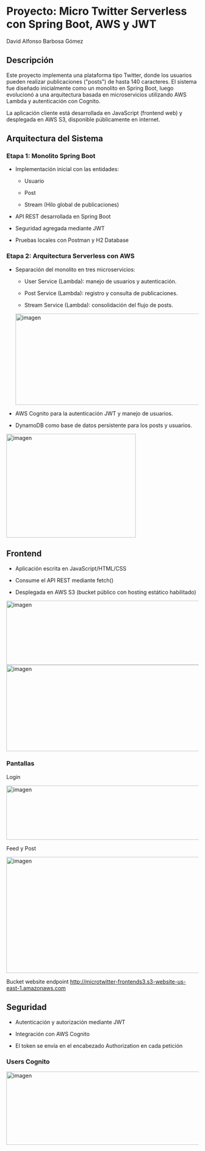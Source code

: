 # Proyecto: Micro Twitter Serverless con Spring Boot, AWS y JWT

David Alfonso Barbosa Gómez

## Descripción
Este proyecto implementa una plataforma tipo Twitter, donde los usuarios pueden realizar publicaciones ("posts") de hasta 140 caracteres.
El sistema fue diseñado inicialmente como un monolito en Spring Boot, luego evolucionó a una arquitectura basada en microservicios utilizando AWS Lambda y autenticación con Cognito.

La aplicación cliente está desarrollada en JavaScript (frontend web) y desplegada en AWS S3, disponible públicamente en internet.

## Arquitectura del Sistema

### Etapa 1: Monolito Spring Boot

* Implementación inicial con las entidades:

  * Usuario

  * Post

  * Stream (Hilo global de publicaciones)

* API REST desarrollada en Spring Boot

* Seguridad agregada mediante JWT

* Pruebas locales con Postman y H2 Database

### Etapa 2: Arquitectura Serverless con AWS

* Separación del monolito en tres microservicios:

    * User Service (Lambda): manejo de usuarios y autenticación.

    * Post Service (Lambda): registro y consulta de publicaciones.

    * Stream Service (Lambda): consolidación del flujo de posts.

    <img width="1602" height="239" alt="imagen" src="https://github.com/user-attachments/assets/b1957af9-1ad0-46f6-a7da-6e89b62a2cf3" />

* AWS Cognito para la autenticación JWT y manejo de usuarios.

* DynamoDB como base de datos persistente para los posts y usuarios.
<img width="339" height="272" alt="imagen" src="https://github.com/user-attachments/assets/f965051c-ed45-4274-8657-0290e72a56d3" />


## Frontend

* Aplicación escrita en JavaScript/HTML/CSS

* Consume el API REST mediante fetch()

* Desplegada en AWS S3 (bucket público con hosting estático habilitado)

<img width="1035" height="168" alt="imagen" src="https://github.com/user-attachments/assets/1a7b890e-8afe-4fe1-8ee7-89283c8c7064" />

<img width="1558" height="226" alt="imagen" src="https://github.com/user-attachments/assets/b2b66434-8b97-44ce-9741-286b3c41e861" />

### Pantallas 

Login

<img width="642" height="142" alt="imagen" src="https://github.com/user-attachments/assets/14d5b589-d4c2-4614-9586-74832f5ea13b" />

Feed y Post

<img width="634" height="304" alt="imagen" src="https://github.com/user-attachments/assets/bb1e5910-d498-4ed9-92a0-66b86a62c0a5" />


Bucket website endpoint http://microtwitter-frontends3.s3-website-us-east-1.amazonaws.com

## Seguridad

* Autenticación y autorización mediante JWT

* Integración con AWS Cognito

* El token se envía en el encabezado Authorization en cada petición

### Users Cognito
<img width="1575" height="192" alt="imagen" src="https://github.com/user-attachments/assets/4773c5e4-9cee-420e-b504-054cb3f8bc73" />

